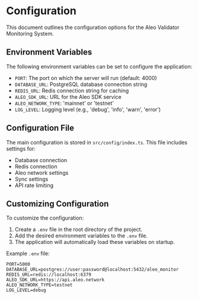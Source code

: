 # Configuration

This document outlines the configuration options for the Aleo Validator Monitoring System.

## Environment Variables

The following environment variables can be set to configure the application:

- `PORT`: The port on which the server will run (default: 4000)
- `DATABASE_URL`: PostgreSQL database connection string
- `REDIS_URL`: Redis connection string for caching
- `ALEO_SDK_URL`: URL for the Aleo SDK service
- `ALEO_NETWORK_TYPE`: 'mainnet' or 'testnet'
- `LOG_LEVEL`: Logging level (e.g., 'debug', 'info', 'warn', 'error')

## Configuration File

The main configuration is stored in `src/config/index.ts`. This file includes settings for:

- Database connection
- Redis connection
- Aleo network settings
- Sync settings
- API rate limiting

## Customizing Configuration

To customize the configuration:

1. Create a `.env` file in the root directory of the project.
2. Add the desired environment variables to the `.env` file.
3. The application will automatically load these variables on startup.

Example `.env` file:
```
PORT=5000
DATABASE_URL=postgres://user:password@localhost:5432/aleo_monitor
REDIS_URL=redis://localhost:6379
ALEO_SDK_URL=https://api.aleo.network
ALEO_NETWORK_TYPE=testnet
LOG_LEVEL=debug
```